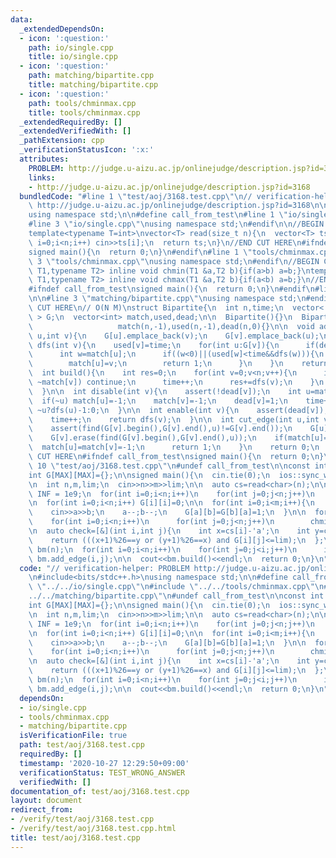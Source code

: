 ```yaml
---
data:
  _extendedDependsOn:
  - icon: ':question:'
    path: io/single.cpp
    title: io/single.cpp
  - icon: ':question:'
    path: matching/bipartite.cpp
    title: matching/bipartite.cpp
  - icon: ':question:'
    path: tools/chminmax.cpp
    title: tools/chminmax.cpp
  _extendedRequiredBy: []
  _extendedVerifiedWith: []
  _pathExtension: cpp
  _verificationStatusIcon: ':x:'
  attributes:
    PROBLEM: http://judge.u-aizu.ac.jp/onlinejudge/description.jsp?id=3168
    links:
    - http://judge.u-aizu.ac.jp/onlinejudge/description.jsp?id=3168
  bundledCode: "#line 1 \"test/aoj/3168.test.cpp\"\n// verification-helper: PROBLEM\
    \ http://judge.u-aizu.ac.jp/onlinejudge/description.jsp?id=3168\n\n#include<bits/stdc++.h>\n\
    using namespace std;\n\n#define call_from_test\n#line 1 \"io/single.cpp\"\n\n\
    #line 3 \"io/single.cpp\"\nusing namespace std;\n#endif\n\n//BEGIN CUT HERE\n\
    template<typename T=int>\nvector<T> read(size_t n){\n  vector<T> ts(n);\n  for(size_t\
    \ i=0;i<n;i++) cin>>ts[i];\n  return ts;\n}\n//END CUT HERE\n#ifndef call_from_test\n\
    signed main(){\n  return 0;\n}\n#endif\n#line 1 \"tools/chminmax.cpp\"\n\n#line\
    \ 3 \"tools/chminmax.cpp\"\nusing namespace std;\n#endif\n//BEGIN CUT HERE\ntemplate<typename\
    \ T1,typename T2> inline void chmin(T1 &a,T2 b){if(a>b) a=b;}\ntemplate<typename\
    \ T1,typename T2> inline void chmax(T1 &a,T2 b){if(a<b) a=b;}\n//END CUT HERE\n\
    #ifndef call_from_test\nsigned main(){\n  return 0;\n}\n#endif\n#line 1 \"matching/bipartite.cpp\"\
    \n\n#line 3 \"matching/bipartite.cpp\"\nusing namespace std;\n#endif\n//BEGIN\
    \ CUT HERE\n// O(N M)\nstruct Bipartite{\n  int n,time;\n  vector< vector<int>\
    \ > G;\n  vector<int> match,used,dead;\n\n  Bipartite(){}\n  Bipartite(int n):n(n),time(0),G(n),\n\
    \                   match(n,-1),used(n,-1),dead(n,0){}\n\n  void add_edge(int\
    \ u,int v){\n    G[u].emplace_back(v);\n    G[v].emplace_back(u);\n  }\n\n  int\
    \ dfs(int v){\n    used[v]=time;\n    for(int u:G[v]){\n      if(dead[u]) continue;\n\
    \      int w=match[u];\n      if((w<0)||(used[w]<time&&dfs(w))){\n        match[v]=u;\n\
    \        match[u]=v;\n        return 1;\n      }\n    }\n    return 0;\n  }\n\n\
    \  int build(){\n    int res=0;\n    for(int v=0;v<n;v++){\n      if(dead[v] or\
    \ ~match[v]) continue;\n      time++;\n      res+=dfs(v);\n    }\n    return res;\n\
    \  }\n\n  int disable(int v){\n    assert(!dead[v]);\n    int u=match[v];\n  \
    \  if(~u) match[u]=-1;\n    match[v]=-1;\n    dead[v]=1;\n    time++;\n    return\
    \ ~u?dfs(u)-1:0;\n  }\n\n  int enable(int v){\n    assert(dead[v]);\n    dead[v]=0;\n\
    \    time++;\n    return dfs(v);\n  }\n\n  int cut_edge(int u,int v){\n    assert(find(G[u].begin(),G[u].end(),v)!=G[u].end());\n\
    \    assert(find(G[v].begin(),G[v].end(),u)!=G[v].end());\n    G[u].erase(find(G[u].begin(),G[u].end(),v));\n\
    \    G[v].erase(find(G[v].begin(),G[v].end(),u));\n    if(match[u]==v){\n    \
    \  match[u]=match[v]=-1;\n      return 1;\n    }\n    return 0;\n  }\n};\n//END\
    \ CUT HERE\n#ifndef call_from_test\nsigned main(){\n  return 0;\n}\n#endif\n#line\
    \ 10 \"test/aoj/3168.test.cpp\"\n#undef call_from_test\n\nconst int MAX = 303;\n\
    int G[MAX][MAX]={};\n\nsigned main(){\n  cin.tie(0);\n  ios::sync_with_stdio(0);\n\
    \n  int n,m,lim;\n  cin>>n>>m>>lim;\n\n  auto cs=read<char>(n);\n\n  const int\
    \ INF = 1e9;\n  for(int i=0;i<n;i++)\n    for(int j=0;j<n;j++)\n      G[i][j]=INF;\n\
    \n  for(int i=0;i<n;i++) G[i][i]=0;\n\n  for(int i=0;i<m;i++){\n    int a,b;\n\
    \    cin>>a>>b;\n    a--;b--;\n    G[a][b]=G[b][a]=1;\n  }\n\n  for(int k=0;k<n;k++)\n\
    \    for(int i=0;i<n;i++)\n      for(int j=0;j<n;j++)\n        chmin(G[i][j],G[i][k]+G[k][j]);\n\
    \n  auto check=[&](int i,int j){\n    int x=cs[i]-'a';\n    int y=cs[j]-'a';\n\
    \    return (((x+1)%26==y or (y+1)%26==x) and G[i][j]<=lim);\n  };\n\n  Bipartite\
    \ bm(n);\n  for(int i=0;i<n;i++)\n    for(int j=0;j<i;j++)\n      if(check(i,j))\
    \ bm.add_edge(i,j);\n\n  cout<<bm.build()<<endl;\n  return 0;\n}\n"
  code: "// verification-helper: PROBLEM http://judge.u-aizu.ac.jp/onlinejudge/description.jsp?id=3168\n\
    \n#include<bits/stdc++.h>\nusing namespace std;\n\n#define call_from_test\n#include\
    \ \"../../io/single.cpp\"\n#include \"../../tools/chminmax.cpp\"\n#include \"\
    ../../matching/bipartite.cpp\"\n#undef call_from_test\n\nconst int MAX = 303;\n\
    int G[MAX][MAX]={};\n\nsigned main(){\n  cin.tie(0);\n  ios::sync_with_stdio(0);\n\
    \n  int n,m,lim;\n  cin>>n>>m>>lim;\n\n  auto cs=read<char>(n);\n\n  const int\
    \ INF = 1e9;\n  for(int i=0;i<n;i++)\n    for(int j=0;j<n;j++)\n      G[i][j]=INF;\n\
    \n  for(int i=0;i<n;i++) G[i][i]=0;\n\n  for(int i=0;i<m;i++){\n    int a,b;\n\
    \    cin>>a>>b;\n    a--;b--;\n    G[a][b]=G[b][a]=1;\n  }\n\n  for(int k=0;k<n;k++)\n\
    \    for(int i=0;i<n;i++)\n      for(int j=0;j<n;j++)\n        chmin(G[i][j],G[i][k]+G[k][j]);\n\
    \n  auto check=[&](int i,int j){\n    int x=cs[i]-'a';\n    int y=cs[j]-'a';\n\
    \    return (((x+1)%26==y or (y+1)%26==x) and G[i][j]<=lim);\n  };\n\n  Bipartite\
    \ bm(n);\n  for(int i=0;i<n;i++)\n    for(int j=0;j<i;j++)\n      if(check(i,j))\
    \ bm.add_edge(i,j);\n\n  cout<<bm.build()<<endl;\n  return 0;\n}\n"
  dependsOn:
  - io/single.cpp
  - tools/chminmax.cpp
  - matching/bipartite.cpp
  isVerificationFile: true
  path: test/aoj/3168.test.cpp
  requiredBy: []
  timestamp: '2020-10-27 12:29:50+09:00'
  verificationStatus: TEST_WRONG_ANSWER
  verifiedWith: []
documentation_of: test/aoj/3168.test.cpp
layout: document
redirect_from:
- /verify/test/aoj/3168.test.cpp
- /verify/test/aoj/3168.test.cpp.html
title: test/aoj/3168.test.cpp
---
```

